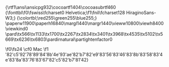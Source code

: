 {\rtf1\ansi\ansicpg932\cocoartf1404\cocoasubrtf460
{\fonttbl\f0\fswiss\fcharset0 Helvetica;\f1\fnil\fcharset128 HiraginoSans-W3;}
{\colortbl;\red255\green255\blue255;}
\paperw11900\paperh16840\margl1440\margr1440\vieww10800\viewh8400\viewkind0
\pard\tx566\tx1133\tx1700\tx2267\tx2834\tx3401\tx3968\tx4535\tx5102\tx5669\tx6236\tx6803\pardirnatural\partightenfactor0

\f0\fs24 \cf0 Mac
\f1 \'82\'c5\'92\'78\'89\'84\'8b\'4e\'93\'ae\'82\'b7\'82\'e9\'83\'56\'83\'46\'83\'8b\'83\'58\'83\'4e\'83\'8a\'83\'76\'83\'67\'82\'c5\'82\'b7\'81\'42}